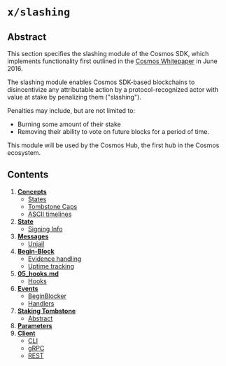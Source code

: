 <!--
order: 20
title: Slashing Overview
parent:
  title: "slashing"
-->

# `x/slashing`

## Abstract

This section specifies the slashing module of the Cosmos SDK, which implements
functionality first outlined in the
[Cosmos Whitepaper](https://cosmos.network/about/whitepaper) in June 2016.

The slashing module enables Cosmos SDK-based blockchains to disincentivize any
attributable action by a protocol-recognized actor with value at stake by
penalizing them ("slashing").

Penalties may include, but are not limited to:

- Burning some amount of their stake
- Removing their ability to vote on future blocks for a period of time.

This module will be used by the Cosmos Hub, the first hub in the Cosmos
ecosystem.

## Contents

1. **[Concepts](01_concepts.md)**
   - [States](01_concepts.md#states)
   - [Tombstone Caps](01_concepts.md#tombstone-caps)
   - [ASCII timelines](01_concepts.md#ascii-timelines)
2. **[State](02_state.md)**
   - [Signing Info](02_state.md#signing-info)
3. **[Messages](03_messages.md)**
   - [Unjail](03_messages.md#unjail)
4. **[Begin-Block](04_begin_block.md)**
   - [Evidence handling](04_begin_block.md#evidence-handling)
   - [Uptime tracking](04_begin_block.md#uptime-tracking)
5. **[05_hooks.md](05_hooks.md)**
   - [Hooks](05_hooks.md#hooks)
6. **[Events](06_events.md)**
   - [BeginBlocker](06_events.md#beginblocker)
   - [Handlers](06_events.md#handlers)
7. **[Staking Tombstone](07_tombstone.md)**
   - [Abstract](07_tombstone.md#abstract)
8. **[Parameters](08_params.md)**
9. **[Client](09_client.md)**
   - [CLI](09_client.md#cli)
   - [gRPC](09_client.md#grpc)
   - [REST](09_client.md#rest)
